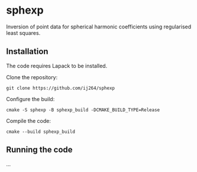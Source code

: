 # sphexp

Inversion of point data for spherical harmonic coefficients using regularised least squares. 

## Installation

The code requires Lapack to be installed.

Clone the repository:

`git clone https://github.com/ij264/sphexp`

Configure the build:

`cmake -S sphexp -B sphexp_build -DCMAKE_BUILD_TYPE=Release`

Compile the code:

`cmake --build sphexp_build`

## Running the code

...